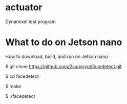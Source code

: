 # actuator

Dynamixel test program

# What to do on Jetson nano

How to download, build, and run on Jetson nano

$ git clone https://github.com/2sungryul/facedetect.git

$ cd facedetect

$ make

$ ./facedetect

